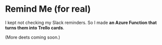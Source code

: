 #  Remind Me (for real)

I kept not checking my Slack reminders. So I made **an Azure Function that turns them into Trello cards**.

(More deets coming soon.)
